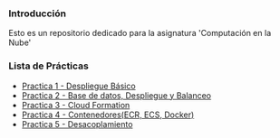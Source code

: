 ### Introducción

Esto es un repositorio dedicado para la asignatura 'Computación en la Nube'

### Lista de Prácticas
<ul>
  <li><a href='https://github.com/Javierob02/AWS_CN_Proyects/blob/main/Práctica_1.pdf'>Practica 1 - Despliegue Básico</a></li>
  <li><a href='https://github.com/Javierob02/AWS_CN_Proyects/blob/main/Práctica_2.pdf'>Practica 2 - Base de datos, Despliegue y Balanceo</a></li>
  <li><a href='https://github.com/Javierob02/AWS_CN_Proyects/blob/main/Práctica_3.pdf'>Practica 3 - Cloud Formation</a></li>
  <li><a href='https://github.com/Javierob02/AWS_CN_Proyects/blob/main/Práctica_4.pdf'>Practica 4 - Contenedores(ECR, ECS, Docker)</a></li>
  <li><a href='https://github.com/Javierob02/AWS_CN_Proyects/blob/main/Práctica_5.pdf'>Practica 5 - Desacoplamiento</a></li>
</ul>
